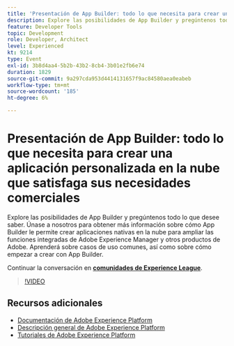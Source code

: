```yaml
---
title: 'Presentación de App Builder: todo lo que necesita para crear una aplicación personalizada en la nube que satisfaga sus necesidades comerciales'
description: Explore las posibilidades de App Builder y pregúntenos todo lo que desee saber. Únase a nosotros para obtener más información sobre cómo App Builder le permite crear aplicaciones nativas en la nube para ampliar las funciones integradas de Adobe Experience Manager y otros productos de Adobe. Aprenderá sobre casos de uso comunes, así como sobre cómo empezar a crear con App Builder.
feature: Developer Tools
topic: Development
role: Developer, Architect
level: Experienced
kt: 9214
type: Event
exl-id: 3b8d4aa4-5b2b-43b2-8cb4-3b01e2fb6e74
duration: 1829
source-git-commit: 9a297cda953d4414131657f9ac84580aea0eabeb
workflow-type: tm+mt
source-wordcount: '185'
ht-degree: 6%

---
```


# Presentación de App Builder: todo lo que necesita para crear una aplicación personalizada en la nube que satisfaga sus necesidades comerciales

Explore las posibilidades de App Builder y pregúntenos todo lo que desee saber. Únase a nosotros para obtener más información sobre cómo App Builder le permite crear aplicaciones nativas en la nube para ampliar las funciones integradas de Adobe Experience Manager y otros productos de Adobe. Aprenderá sobre casos de uso comunes, así como sobre cómo empezar a crear con App Builder.

Continuar la conversación en **[comunidades de Experience League](https://adobe.ly/3AYeJlv)**.

>[!VIDEO](https://video.tv.adobe.com/v/337767/?quality=12&learn=on&hidetitle=true)

## Recursos adicionales

- [Documentación de Adobe Experience Platform](https://experienceleague.adobe.com/docs/experience-platform.html)
- [Descripción general de Adobe Experience Platform](https://experienceleague.adobe.com/docs/experience-platform/landing/home.html?lang=es)
- [Tutoriales de Adobe Experience Platform](https://experienceleague.adobe.com/docs/platform-learn/tutorials/overview.html?lang=es)
